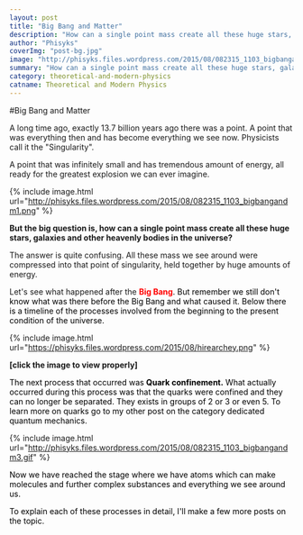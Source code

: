 ```yaml
---
layout: post
title: "Big Bang and Matter"
description: "How can a single point mass create all these huge stars, galaxies and other heavenly bodies in the universe?"
author: "Phisyks"
coverImg: "post-bg.jpg"
image: "http://phisyks.files.wordpress.com/2015/08/082315_1103_bigbangandm3.gif"
summary: "How can a single point mass create all these huge stars, galaxies and other heavenly bodies in the universe?"
category: theoretical-and-modern-physics
catname: Theoretical and Modern Physics
---
```


#Big Bang and Matter

A long time ago, exactly 13.7 billion years ago there was a point. A point that was everything then and has become everything we see now. Physicists call it the "Singularity".

A point that was infinitely small and has tremendous amount of energy, all ready for the greatest explosion we can ever imagine.

{% include image.html url="http://phisyks.files.wordpress.com/2015/08/082315_1103_bigbangandm1.png" %}

<strong>But the big question is, how can a single point mass create all these huge stars, galaxies and other heavenly bodies in the universe?</strong>

The answer is quite confusing. All these mass we see around were compressed into that point of singularity, held together by huge amounts of energy.

Let's see what happened after the <span style="color:red;"><strong>Big Bang</strong><span style="color:black;">. But remember we still don't know what was there before the Big Bang and what caused it. Below there is a timeline of the processes involved from the beginning to the present condition of the universe.
</span></span>

{% include image.html url="https://phisyks.files.wordpress.com/2015/08/hirearchey.png" %}

<strong>[click the image to view properly]</strong>

<span style="color:black;">The next process that occurred was <strong>Quark confinement.</strong> What actually occurred during this process was that the quarks were confined and they can no longer be separated. They exists in groups of 2 or 3 or even 5. To learn more on quarks go to my other post on the category dedicated quantum mechanics.
</span>

{% include image.html url="http://phisyks.files.wordpress.com/2015/08/082315_1103_bigbangandm3.gif" %}<span style="color:black;">
</span>

<span style="color:black;">Now we have reached the stage where we have atoms which can make molecules and further complex substances and everything we see around us.
</span>

<span style="color:black;">To explain each of these processes in detail, I'll make a few more posts on the topic.</span>






